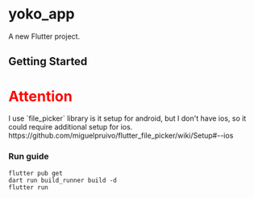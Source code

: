# yoko_app

A new Flutter project.

## Getting Started

<span style="color:red">
<h1>Attention</h1>
</span>
I use `file_picker` library is it setup for android, but I don't have ios, so it could require additional setup for ios. https://github.com/miguelpruivo/flutter_file_picker/wiki/Setup#--ios

### Run guide

```
flutter pub get
dart run build_runner build -d
flutter run
```
